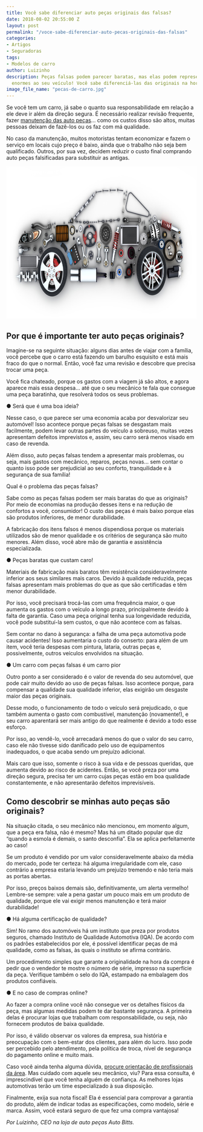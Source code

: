 ```yaml
---
title: Você sabe diferenciar auto peças originais das falsas?
date: 2018-08-02 20:55:00 Z
layout: post
permalink: "/voce-sabe-diferenciar-auto-pecas-originais-das-falsas"
categories:
- Artigos
- Seguradoras
tags:
- Modelos de carro
author: Luizinho
description: Peças falsas podem parecer baratas, mas elas podem representar danos
  enormes ao seu veículo! Você sabe diferenciá-las das originais na hora da compra?
image_file_name: "pecas-de-carro.jpg"
---
```


Se você tem um carro, já sabe o quanto sua responsabilidade em relação a ele deve ir além da direção segura. É necessário realizar revisão frequente, fazer [manutenção das auto peças](https://autobitts.com.br/)… como os custos disso são altos, muitas pessoas deixam de fazê-los ou os faz com má qualidade.

No caso da manutenção, muitos motoristas tentam economizar e fazem o serviço em locais cujo preço é baixo, ainda que o trabalho não seja bem qualificado. Outros, por sua vez, decidem reduzir o custo final comprando auto peças falsificadas para substituir as antigas.


<a href="/uploads/pecas-de-carro.jpg"><img class="alignleft size-medium wp-image-3447" src="/uploads/pecas-de-carro.jpg"  alt=""  width="868" height="403"/></a>
## Por que é importante ter auto peças originais?

Imagine-se na seguinte situação: alguns dias antes de viajar com a família, você percebe que o carro está fazendo um barulho esquisito e está mais fraco do que o normal. Então, você faz uma revisão e descobre que precisa trocar uma peça.

Você fica chateado, porque os gastos com a viagem já são altos, e agora aparece mais essa despesa… até que o seu mecânico te fala que consegue uma peça baratinha, que resolverá todos os seus problemas.

● Será que é uma boa ideia?

Nesse caso, o que parece ser uma economia acaba por desvalorizar seu automóvel! Isso acontece porque peças falsas se desgastam mais facilmente, podem levar outras partes do veículo a sobreuso, muitas vezes apresentam defeitos imprevistos e, assim, seu carro será menos visado em caso de revenda.

Além disso, auto peças falsas tendem a apresentar mais problemas, ou seja, mais gastos com mecânico, reparos, peças novas… sem contar o quanto isso pode ser prejudicial ao seu conforto, tranquilidade e à segurança de sua família!

Qual é o problema das peças falsas?

Sabe como as peças falsas podem ser mais baratas do que as originais? Por meio de economias na produção desses itens e na redução de confortos a você, consumidor! O custo das peças é mais baixo porque elas são produtos inferiores, de menor durabilidade.

A fabricação dos itens falsos é menos dispendiosa porque os materiais utilizados são de menor qualidade e os critérios de segurança são muito menores. Além disso, você abre mão de garantia e assistência especializada.

● Peças baratas que custam caro!

Materiais de fabricação mais baratos têm resistência consideravelmente inferior aos seus similares mais caros. Devido à qualidade reduzida, peças falsas apresentam mais problemas do que as que são certificadas e têm menor durabilidade.

Por isso, você precisará trocá-las com uma frequência maior, o que aumenta os gastos com o veículo a longo prazo, principalmente devido à falta de garantia. Caso uma peça original tenha sua longevidade reduzida, você pode substituí-la sem custos, o que não acontece com as falsas.

Sem contar no dano à segurança: a falha de uma peça automotiva pode causar acidentes! Isso aumentaria o custo do conserto: para além de um item, você teria despesas com pintura, lataria, outras peças e, possivelmente, outros veículos envolvidos na situação.

● Um carro com peças falsas é um carro pior

Outro ponto a ser considerado é o valor de revenda do seu automóvel, que pode cair muito devido ao uso de peças falsas. Isso acontece porque, para compensar a qualidade sua qualidade inferior, elas exigirão um desgaste maior das peças originais.

Desse modo, o funcionamento de todo o veículo será prejudicado, o que também aumenta o gasto com combustível, manutenção (novamente!), e seu carro aparentará ser mais antigo do que realmente é devido a todo esse esforço.

Por isso, ao vendê-lo, você arrecadará menos do que o valor do seu carro, caso ele não tivesse sido danificado pelo uso de equipamentos inadequados, o que acaba sendo um prejuízo adicional.

Mais caro que isso, somente o risco à sua vida e de pessoas queridas, que aumenta devido ao risco de acidentes. Então, se você preza por uma direção segura, precisa ter um carro cujas peças estão em boa qualidade constantemente, e não apresentarão defeitos imprevisíveis.

## Como descobrir se minhas auto peças são originais?

Na situação citada, o seu mecânico não mencionou, em momento algum, que a peça era falsa, não é mesmo? Mas há um ditado popular que diz “quando a esmola é demais, o santo desconfia”. Ela se aplica perfeitamente ao caso!

Se um produto é vendido por um valor consideravelmente abaixo da média do mercado, pode ter certeza: há alguma irregularidade com ele, caso contrário a empresa estaria levando um prejuízo tremendo e não teria mais as portas abertas.

Por isso, preços baixos demais são, definitivamente, um alerta vermelho! Lembre-se sempre: vale a pena gastar um pouco mais em um produto de qualidade, porque ele vai exigir menos manutenção e terá maior durabilidade!

● Há alguma certificação de qualidade?

Sim! No ramo dos automóveis há um instituto que preza por produtos seguros, chamado Instituto de Qualidade Automotiva (IQA). De acordo com os padrões estabelecidos por ele, é possível identificar peças de má qualidade, como as falsas, às quais o instituto se afirma contrário.

Um procedimento simples que garante a originalidade na hora da compra é pedir que o vendedor te mostre o número de série, impresso na superfície da peça. Verifique também o selo do IQA, estampado na embalagem dos produtos confiáveis.

● E no caso de compras online?

Ao fazer a compra online você não consegue ver os detalhes físicos da peça, mas algumas medidas podem te dar bastante segurança. A primeira delas é procurar lojas que trabalham com responsabilidade, ou seja, não fornecem produtos de baixa qualidade.

Por isso, é válido observar os valores da empresa, sua história e preocupação com o bem-estar dos clientes, para além do lucro. Isso pode ser percebido pelo atendimento, pela política de troca, nível de segurança do pagamento online e muito mais.

Caso você ainda tenha alguma dúvida, [procure orientação de profissionais da área](https://autobitts.com.br/manual-completo-cuidar-carro-com-economia/). Mas cuidado com aquele seu mecânico, viu? Para essa consulta, é imprescindível que você tenha alguém de confiança. As melhores lojas automotivas terão um time especializado à sua disposição.

Finalmente, exija sua nota fiscal! Ela é essencial para comprovar a garantia do produto, além de indicar todas as especificações, como modelo, série e marca. Assim, você estará seguro de que fez uma compra vantajosa!

*Por Luizinho, CEO na loja de auto peças Auto Bitts.*